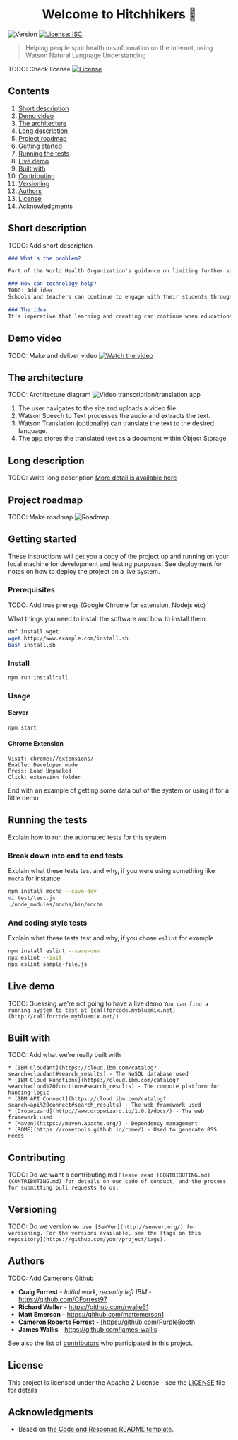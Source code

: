 



<h1 align="center">Welcome to Hitchhikers 👋</h1>
<p>
  <img alt="Version" src="https://img.shields.io/badge/version-1.0.0-blue.svg?cacheSeconds=2592000" />
  <a href="#" target="_blank">
    <img alt="License: ISC" src="https://img.shields.io/badge/License-ISC-yellow.svg" />
  </a>
</p>

> Helping people spot health misinformation on the internet, using Watson Natural Language Understanding

TODO: Check license
[![License](https://img.shields.io/badge/License-Apache2-blue.svg)](https://www.apache.org/licenses/LICENSE-2.0)

## Contents

1. [Short description](#short-description)
1. [Demo video](#demo-video)
1. [The architecture](#the-architecture)
1. [Long description](#long-description)
1. [Project roadmap](#project-roadmap)
1. [Getting started](#getting-started)
1. [Running the tests](#running-the-tests)
1. [Live demo](#live-demo)
1. [Built with](#built-with)
1. [Contributing](#contributing)
1. [Versioning](#versioning)
1. [Authors](#authors)
1. [License](#license)
1. [Acknowledgments](#acknowledgments)

## Short description
TODO: Add short description
```markdown
### What's the problem?

Part of the World Health Organization's guidance on limiting further spread of COVID-19 is to practice social distancing. As a result, schools in most affected areas are taking precautionary measures by closing their facilities. With school-aged children at home for an indeterminate amount of time,  keeping them engaged, entertained, and on top of their education is important.

### How can technology help?
TODO: Add idea
Schools and teachers can continue to engage with their students through virtual classrooms, and even create interactive spaces for classes. As parents face a new situation where they may need to homeschool their children, finding appropriate online resources is important as well.

### The idea
It's imperative that learning and creating can continue when educational institutions have to shift the way they teach in times of crises, such as the COVID-19 pandemic. Providing a set of open source tools, backed by IBM Cloud and Watson Services, will enable educators to more easily make content available for their students.
```
## Demo video
TODO: Make and deliver video
[![Watch the video](https://github.com/Code-and-Response/Liquid-Prep/blob/master/images/IBM-interview-video-image.png)](https://youtu.be/vOgCOoy_Bx0)

## The architecture

TODO: Architecture diagram
![Video transcription/translation app](https://developer.ibm.com/developer/tutorials/cfc-starter-kit-speech-to-text-app-example/images/cfc-covid19-remote-education-diagram-2.png)

1. The user navigates to the site and uploads a video file.
2. Watson Speech to Text processes the audio and extracts the text.
3. Watson Translation (optionally) can translate the text to the desired language.
4. The app stores the translated text as a document within Object Storage.

## Long description
TODO: Write long description
[More detail is available here](DESCRIPTION.md)

## Project roadmap
TODO: Make roadmap
![Roadmap](roadmap.jpg)

## Getting started

These instructions will get you a copy of the project up and running on your local machine for development and testing purposes. See deployment for notes on how to deploy the project on a live system.

### Prerequisites
TODO: Add true prereqs (Google Chrome for extension, Nodejs etc)

What things you need to install the software and how to install them

```bash
dnf install wget
wget http://www.example.com/install.sh
bash install.sh
```

### Install

```sh
npm run install:all
```

### Usage


#### Server

```sh
npm start
```

#### Chrome Extension

```
Visit: chrome://extensions/
Enable: Developer mode
Press: Load Unpacked
Click: extension folder
```

End with an example of getting some data out of the system or using it for a little demo

## Running the tests

Explain how to run the automated tests for this system

### Break down into end to end tests

Explain what these tests test and why, if you were using something like `mocha` for instance

```bash
npm install mocha --save-dev
vi test/test.js
./node_modules/mocha/bin/mocha
```

### And coding style tests

Explain what these tests test and why, if you chose `eslint` for example

```bash
npm install eslint --save-dev
npx eslint --init
npx eslint sample-file.js
```

## Live demo
TODO: Guessing we're not going to have a live demo
`You can find a running system to test at [callforcode.mybluemix.net](http://callforcode.mybluemix.net/)`

## Built with

TODO: Add what we're really built with
```
* [IBM Cloudant](https://cloud.ibm.com/catalog?search=cloudant#search_results) - The NoSQL database used
* [IBM Cloud Functions](https://cloud.ibm.com/catalog?search=cloud%20functions#search_results) - The compute platform for handing logic
* [IBM API Connect](https://cloud.ibm.com/catalog?search=api%20connect#search_results) - The web framework used
* [Dropwizard](http://www.dropwizard.io/1.0.2/docs/) - The web framework used
* [Maven](https://maven.apache.org/) - Dependency management
* [ROME](https://rometools.github.io/rome/) - Used to generate RSS Feeds
```

## Contributing
TODO: Do we want a contributing.md
`Please read [CONTRIBUTING.md](CONTRIBUTING.md) for details on our code of conduct, and the process for submitting pull requests to us.`

## Versioning
TODO: Do we version
`We use [SemVer](http://semver.org/) for versioning. For the versions available, see the [tags on this repository](https://github.com/your/project/tags).`

## Authors
TODO: Add Camerons Github
* **Craig Forrest** - *Initial work, recently left IBM* - https://github.com/CForrest97
* **Richard Waller** - https://github.com/rwalle61
* **Matt Emerson** - https://github.com/mattemerson1
* **Cameron Roberts Forrest** - [https://github.com/PurpleBooth
* **James Wallis** - https://github.com/james-wallis

See also the list of [contributors](https://github.com/james-wallis/hitchhikers/graphs/contributors) who participated in this project.

## License

This project is licensed under the Apache 2 License - see the [LICENSE](LICENSE) file for details

## Acknowledgments

* Based on [the Code and Response README template](https://github.com/Code-and-Response/Project-Sample/blob/master/README.md).
